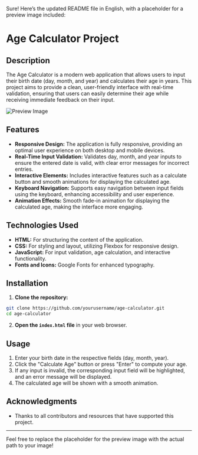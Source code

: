 Sure! Here’s the updated README file in English, with a placeholder for a preview image included:

# Age Calculator Project

## Description
The Age Calculator is a modern web application that allows users to input their birth date (day, month, and year) and calculates their age in years. This project aims to provide a clean, user-friendly interface with real-time validation, ensuring that users can easily determine their age while receiving immediate feedback on their input.

![Preview Image](ageCalculator.jpg) <!-- Replace with the actual path to the preview image -->

## Features
- **Responsive Design:** The application is fully responsive, providing an optimal user experience on both desktop and mobile devices.
- **Real-Time Input Validation:** Validates day, month, and year inputs to ensure the entered date is valid, with clear error messages for incorrect entries.
- **Interactive Elements:** Includes interactive features such as a calculate button and smooth animations for displaying the calculated age.
- **Keyboard Navigation:** Supports easy navigation between input fields using the keyboard, enhancing accessibility and user experience.
- **Animation Effects:** Smooth fade-in animation for displaying the calculated age, making the interface more engaging.

## Technologies Used
- **HTML:** For structuring the content of the application.
- **CSS:** For styling and layout, utilizing Flexbox for responsive design.
- **JavaScript:** For input validation, age calculation, and interactive functionality.
- **Fonts and Icons:** Google Fonts for enhanced typography.

## Installation
1. **Clone the repository:**

 ```bash
 git clone https://github.com/yourusername/age-calculator.git
 cd age-calculator
 ```

2. **Open the `index.html` file** in your web browser.

## Usage
1. Enter your birth date in the respective fields (day, month, year).
2. Click the "Calculate Age" button or press "Enter" to compute your age.
3. If any input is invalid, the corresponding input field will be highlighted, and an error message will be displayed.
4. The calculated age will be shown with a smooth animation.


## Acknowledgments
- Thanks to all contributors and resources that have supported this project.

---

Feel free to replace the placeholder for the preview image with the actual path to your image!
